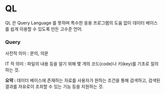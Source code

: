 # QL

QL 은 Query Language 를 뜻하며 특수한 응용 프로그램의 도움 없이 데이터 베이스를 쉽게 이용할 수 있도록 만든 고수준 언어.

### Query

사전적 의미 : 문의, 의문

IT 적 의미 : 파일의 내용 등을 알기 위해 몇 개의 코드(code)나 키(key)를 기초로 질의하는 것.

**요약 :** 데이터 베이스에 존재하는 자료를 사용자가 원하는 조건을 통해 검색하고, 검색된 결과를 자유로이 조죄할 수 있는 기능 등을 지원하는 것.